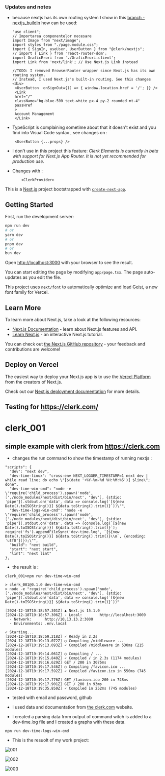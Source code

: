 ### Updates and notes 

 - because nextjs has its own routing system I show in this [branch - nextjs_buildin](https://github.com/catafest-work/clerk_001/tree/nextjs_buildin) how can be used:
   ```
   "use client";
   // Importarea componentelor necesare
   import Image from "next/image";
   import styles from "./page.module.css";
   import { SignIn, useUser, UserButton } from "@clerk/nextjs";
   // import { Link } from 'react-router-dom';
   import GraficErori from './GraficErori.client';
   import Link from 'next/link'; // Use Next.js Link instead
   
   //TODO: I removed ErowserRouter wrapper since Next.js has its own routing system.
   // Instead, I used Next.js's built-in routing. See this changes
   <div>
    <UserButton  onSignOut={() => { window.location.href = '/'; }} />
    <Link 
    href="/" 
    className="bg-blue-500 text-white px-4 py-2 rounded mt-4"
    passHref
    >
    Account Management
    </Link>
   ```
   
- TypeScript is complaining sometime about that it doesn't exist and you find into Visual Code syntax , see changes on :
   ```
    <UserButton {...props} />
   ```
   
- I don't use in this project this feature: _Clerk Elements is currently in beta with support for Next.js App Router. It is not yet recommended for production use._
- Changes with :
  ```
      <ClerkProvider>
  ```
This is a [Next.js](https://nextjs.org) project bootstrapped with [`create-next-app`](https://nextjs.org/docs/app/api-reference/cli/create-next-app).

## Getting Started

First, run the development server:

```bash
npm run dev
# or
yarn dev
# or
pnpm dev
# or
bun dev
```

Open [http://localhost:3000](http://localhost:3000) with your browser to see the result.

You can start editing the page by modifying `app/page.tsx`. The page auto-updates as you edit the file.

This project uses [`next/font`](https://nextjs.org/docs/app/building-your-application/optimizing/fonts) to automatically optimize and load [Geist](https://vercel.com/font), a new font family for Vercel.

## Learn More

To learn more about Next.js, take a look at the following resources:

- [Next.js Documentation](https://nextjs.org/docs) - learn about Next.js features and API.
- [Learn Next.js](https://nextjs.org/learn) - an interactive Next.js tutorial.

You can check out [the Next.js GitHub repository](https://github.com/vercel/next.js) - your feedback and contributions are welcome!

## Deploy on Vercel

The easiest way to deploy your Next.js app is to use the [Vercel Platform](https://vercel.com/new?utm_medium=default-template&filter=next.js&utm_source=create-next-app&utm_campaign=create-next-app-readme) from the creators of Next.js.

Check out our [Next.js deployment documentation](https://nextjs.org/docs/app/building-your-application/deploying) for more details.

## Testing for https://clerk.com/
# clerk_001

## simple example with clerk from https://clerk.com

 - changes the run command to show the timestamp of running nextjs :
  ```
  "scripts": {
    "dev": "next dev",
    "dev-time-linux": "cross-env NEXT_LOGGER_TIMESTAMP=1 next dev | while read line; do echo \"[$(date '+%Y-%m-%d %H:%M:%S')] $line\"; done",
    "dev-time-win-cmd": "node -e \"require('child_process').spawn('node', ['./node_modules/next/dist/bin/next', 'dev'], {stdio: 'pipe'}).stdout.on('data', data => console.log(`[${new Date().toISOString()}] ${data.toString().trim()}`))\"",
    "dev-time-logs-win-cmd": "node -e \"require('child_process').spawn('node', ['./node_modules/next/dist/bin/next', 'dev'], {stdio: 'pipe'}).stdout.on('data', data => {console.log(`[${new Date().toISOString()}] ${data.toString().trim()}`); require('fs').appendFileSync('dev-time.log', `[${new Date().toISOString()}] ${data.toString().trim()}\\n`, {encoding: 'utf8'})});\"",
    "build": "next build",
    "start": "next start",
    "lint": "next lint"
  },
  ```
 - the result is :
  ```
  clerk_001>npm run dev-time-win-cmd

  > clerk_001@0.1.0 dev-time-win-cmd
  > node -e "require('child_process').spawn('node', ['./node_modules/next/dist/bin/next', 'dev'], {stdio: 'pipe'}).stdout.on('data', data => console.log(`[${new Date().toISOString()}] ${data.toString().trim()}`))"

  [2024-12-18T10:18:57.301Z] ▲ Next.js 15.1.0
  [2024-12-18T10:18:57.306Z] - Local:        http://localhost:3000
    - Network:      http://10.13.13.2:3000
    - Environments: .env.local

  ✓ Starting...
  [2024-12-18T10:18:59.218Z] ✓ Ready in 2.2s
  [2024-12-18T10:19:13.072Z] ○ Compiling /middleware ...
  [2024-12-18T10:19:13.093Z] ✓ Compiled /middleware in 530ms (215 modules)
  [2024-12-18T10:19:14.061Z] ○ Compiling / ...
  [2024-12-18T10:19:15.840Z] ✓ Compiled / in 2.3s (1174 modules)
  [2024-12-18T10:19:16.629Z] GET / 200 in 3075ms
  [2024-12-18T10:19:17.546Z] ○ Compiling /favicon.ico ...
  [2024-12-18T10:19:17.592Z] ✓ Compiled /favicon.ico in 550ms (745 modules)
  [2024-12-18T10:19:17.776Z] GET /favicon.ico 200 in 748ms
  [2024-12-18T10:19:17.901Z] GET / 200 in 93ms
  [2024-12-18T10:19:35.850Z] ✓ Compiled in 252ms (745 modules)
  ```

- tested with email and password, github 

- I used data and documentation from [the clerk.com](http://clerk.com) website.

- I created a parsing data from output of command witch is added to a dev-time.log file and I created a graphs with these data.

```
npm run dev-time-logs-win-cmd
```
- This is the resuolt of my work project:

![001](001.png)

![002](002.png)

![003](003.png)

